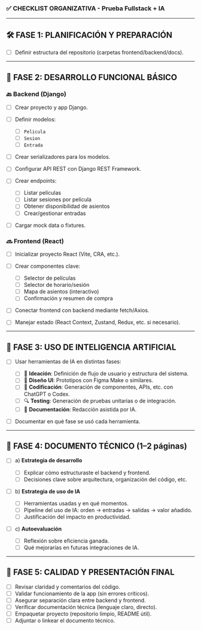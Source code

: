 
### ✅ **CHECKLIST ORGANIZATIVA - Prueba Fullstack + IA**

---

## 🛠️ FASE 1: PLANIFICACIÓN Y PREPARACIÓN

* [ ] Definir estructura del repositorio (carpetas frontend/backend/docs).

---

## 🧩 FASE 2: DESARROLLO FUNCIONAL BÁSICO

### 🔙 Backend (Django)

* [ ] Crear proyecto y app Django.
* [ ] Definir modelos:

  * [ ] `Pelicula`
  * [ ] `Sesion`
  * [ ] `Entrada`
* [ ] Crear serializadores para los modelos.
* [ ] Configurar API REST con Django REST Framework.
* [ ] Crear endpoints:

  * [ ] Listar películas
  * [ ] Listar sesiones por película
  * [ ] Obtener disponibilidad de asientos
  * [ ] Crear/gestionar entradas
* [ ] Cargar mock data o fixtures.

### 🔜 Frontend (React)

* [ ] Inicializar proyecto React (Vite, CRA, etc.).
* [ ] Crear componentes clave:

  * [ ] Selector de películas
  * [ ] Selector de horario/sesión
  * [ ] Mapa de asientos (interactivo)
  * [ ] Confirmación y resumen de compra
* [ ] Conectar frontend con backend mediante fetch/Axios.
* [ ] Manejar estado (React Context, Zustand, Redux, etc. si necesario).

---

## 🤖 FASE 3: USO DE INTELIGENCIA ARTIFICIAL

* [ ] Usar herramientas de IA en distintas fases:

  * [ ] 🧠 **Ideación**: Definición de flujo de usuario y estructura del sistema.
  * [ ] 🎨 **Diseño UI**: Prototipos con Figma Make o similares.
  * [ ] 🧱 **Codificación**: Generación de componentes, APIs, etc. con ChatGPT o Codex.
  * [ ] 🔍 **Testing**: Generación de pruebas unitarias o de integración.
  * [ ] 📄 **Documentación**: Redacción asistida por IA.
* [ ] Documentar en qué fase se usó cada herramienta.

---

## 📝 FASE 4: DOCUMENTO TÉCNICO (1–2 páginas)

* [ ] a) **Estrategia de desarrollo**

  * [ ] Explicar cómo estructuraste el backend y frontend.
  * [ ] Decisiones clave sobre arquitectura, organización del código, etc.

* [ ] b) **Estrategia de uso de IA**

  * [ ] Herramientas usadas y en qué momentos.
  * [ ] Pipeline del uso de IA: orden → entradas → salidas → valor añadido.
  * [ ] Justificación del impacto en productividad.

* [ ] c) **Autoevaluación**

  * [ ] Reflexión sobre eficiencia ganada.
  * [ ] Qué mejorarías en futuras integraciones de IA.

---

## 🧹 FASE 5: CALIDAD Y PRESENTACIÓN FINAL

* [ ] Revisar claridad y comentarios del código.
* [ ] Validar funcionamiento de la app (sin errores críticos).
* [ ] Asegurar separación clara entre backend y frontend.
* [ ] Verificar documentación técnica (lenguaje claro, directo).
* [ ] Empaquetar proyecto (repositorio limpio, README útil).
* [ ] Adjuntar o linkear el documento técnico.
